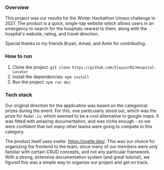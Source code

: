 ### Overview

This project was our results for the Winter Hackathon Umass challenge in 2021. The product is a quick, single-tap website which allows users in an emergency to search for the hospitals nearest to them, along with the hospital's website, rating, and travel direction. 

Special thanks to my friends Bryan, Amad, and Amin for contributing. 

### How to run

1. Clone the project: `git clone https://github.com/Slayzur02/Hospital-Locator`
2. Install the dependencies: `npm install`
3. Run the project: `npm run dev`

### Tech stack

Our original direction for the applicatino was based on the categorical prizes during the event. For this, one particularly stood out, which was the prize for `Radar.io`, which seemed to be a cool alternative to google maps. It was fitted with amazing documentation, and was niche enough - so we were confident that not many other teams were going to compete in this category. 

The product itself uses svelte: https://svelte.dev/. This was our choice for organizing the frontend to the team, since many of our members were only familiar with certain CRUD concepts, and not any particular framework. With a strong, extensive documentation system (and great tutorial), we figured this was a simple way to organize our project and get on track. 